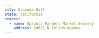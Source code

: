 ```yaml
---
city: Granada Hill
state: california
stores:
  - name: Sprouts Farmers Market Grocery
    address: 10821 N Zelzah Avenue
---
```

